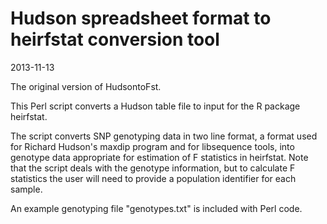 # Hudson spreadsheet format to heirfstat conversion tool

2013-11-13

The original version of HudsontoFst. 

This Perl script converts a Hudson table file to input for the R package heirfstat.

The script converts SNP genotyping data in two line format, a format used for Richard Hudson's maxdip program and for libsequence tools, into genotype data appropriate for estimation of F statistics in heirfstat. Note that the script deals with the genotype information, but to calculate F statistics the user will need to provide a population identifier for each sample.

An example genotyping file "genotypes.txt" is included with Perl code.

